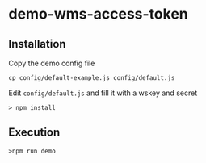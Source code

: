 # demo-wms-access-token

## Installation

Copy the demo config file

`cp config/default-example.js config/default.js`

Edit `config/default.js` and fill it with a wskey and secret

`> npm install`

## Execution

`>npm run demo`
